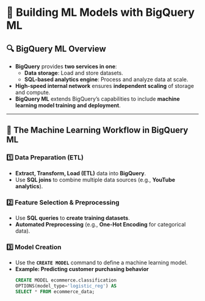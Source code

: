 # 🚀 **Building ML Models with BigQuery ML**

## 🔍 **BigQuery ML Overview**
- **BigQuery** provides **two services in one**:  
  - **Data storage**: Load and store datasets.  
  - **SQL-based analytics engine**: Process and analyze data at scale.  
- **High-speed internal network** ensures **independent scaling** of storage and compute.  
- **BigQuery ML** extends BigQuery’s capabilities to include **machine learning model training and deployment**.

---

## 🔄 **The Machine Learning Workflow in BigQuery ML**
### **1️⃣ Data Preparation (ETL)**
- **Extract, Transform, Load (ETL)** data into **BigQuery**.  
- Use **SQL joins** to combine multiple data sources (e.g., **YouTube analytics**).  

### **2️⃣ Feature Selection & Preprocessing**
- Use **SQL queries** to **create training datasets**.  
- **Automated Preprocessing** (e.g., **One-Hot Encoding** for categorical data).  

### **3️⃣ Model Creation**
- Use the **`CREATE MODEL`** command to define a machine learning model.  
- **Example: Predicting customer purchasing behavior**  
  ```sql
  CREATE MODEL ecommerce.classification
  OPTIONS(model_type='logistic_reg') AS
  SELECT * FROM ecommerce_data;


